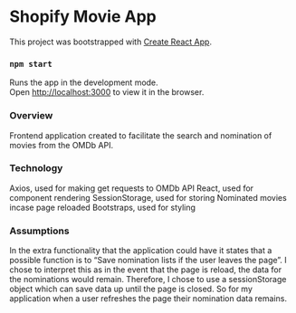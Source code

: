 # Shopify Movie App

This project was bootstrapped with [Create React App](https://github.com/facebook/create-react-app).

### `npm start`

Runs the app in the development mode.\
Open [http://localhost:3000](http://localhost:3000) to view it in the browser.

### Overview
Frontend application created to facilitate the search and nomination of movies from the OMDb API.

### Technology
Axios, used for making get requests to OMDb API
React, used for component rendering 
SessionStorage, used for storing Nominated movies incase page reloaded 
Bootstraps, used for styling

### Assumptions
In the extra functionality that the application could have it states that a possible function is to “Save nomination lists if the user leaves the page”. I chose to interpret this as in the event that the page is reload, the data for the nominations would remain. Therefore, I chose to use a sessionStorage object which can save data up until the page is closed. So for my application when a user refreshes the page their nomination data remains.
